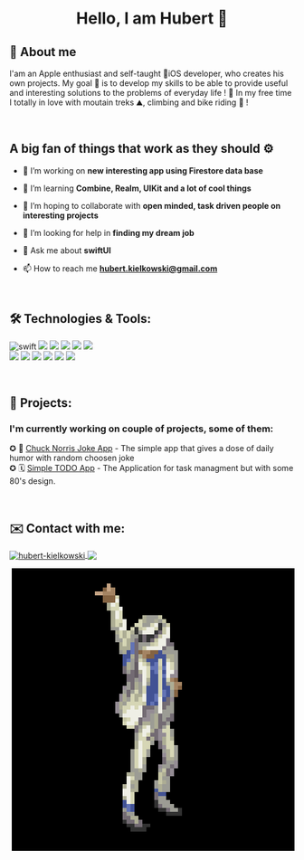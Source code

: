 <h1 align="center">Hello, I am Hubert 👋</h1>
<h2>📍 About me</h2>

<p align="left"> I'am  an Apple enthusiast and self-taught 📱iOS developer, who creates his own projects. My goal 🏹 is to develop my skills to be able to provide useful and interesting solutions to the problems of everyday life ! 🦾
In my free time I totally in love with moutain treks ⛰️, climbing and bike riding 🚴 ! </p>
<br>


<h2>A big fan of things that work as they should ⚙️   </h2>

- 🔭 I’m  working on  <b>new interesting app using Firestore data base</b><br>

- 🌱 I’m learning  <b>Combine, Realm, UIKit and a lot of cool things</b><br>

- 👯 I’m hoping to collaborate with <b>open minded, task driven people on interesting projects</b><br>

- 🤝 I’m looking for help in <b>finding my dream job</b><br>

- 💬 Ask me about   <b>swiftUI</b><br>

- 📫 How to reach me  <b>hubert.kielkowski@gmail.com</b><br>
<br>


<h2> 🛠️ Technologies & Tools: </h2>

<p align="left">
<img src="https://img.shields.io/badge/Swift-F05138.svg?style=for-the-badge&logo=Swift&logoColor=white" alt="swift" />
<img src="https://img.shields.io/badge/Xcode-147EFB.svg?style=for-the-badge&logo=Xcode&logoColor=white" />
<img src="https://img.shields.io/badge/Firebase-FFCA28.svg?style=for-the-badge&logo=Firebase&logoColor=black" />
<img src="https://img.shields.io/badge/Realm-39477F.svg?style=for-the-badge&logo=Realm&logoColor=white" />
<img src="https://img.shields.io/badge/CocoaPods-EE3322.svg?style=for-the-badge&logo=CocoaPods&logoColor=white"/>
<img src="https://img.shields.io/badge/Apple-000000.svg?style=for-the-badge&logo=Apple&logoColor=white" /> <br>

<img src="https://img.shields.io/badge/Python-3776AB.svg?style=for-the-badge&logo=Python&logoColor=white"/>
<img src="https://img.shields.io/badge/JavaScript-F7DF1E.svg?style=for-the-badge&logo=JavaScript&logoColor=black"/>
<img src="https://img.shields.io/badge/HTML5-E34F26.svg?style=for-the-badge&logo=HTML5&logoColor=white"/>
<img src="https://img.shields.io/badge/Git-F05032.svg?style=for-the-badge&logo=Git&logoColor=white" />
<img src="https://img.shields.io/badge/GitHub-181717.svg?style=for-the-badge&logo=GitHub&logoColor=white" />
<img src="https://img.shields.io/badge/GitLab-FC6D26.svg?style=for-the-badge&logo=GitLab&logoColor=white" />
</p>
<br>

<h2>📐 Projects:</h2>

 <h3>I'm currently working on couple of projects, some of them: </h3>
 
✪ 🤣  [Chuck Norris Joke App](https://github.com/bashubb/ChuckNorrisJokeApp) - The simple app that gives a dose of daily humor with random choosen joke <br>
✪ 🗓️  [Simple TODO App](https://github.com/bashubb/Simple_ToDO) -  The Application for task managment but with some 80's design.



<br>
<h2>✉️ Contact with me:</h2> 

<p align="left">
<a href="https://linkedin.com/in/hubert-kielkowski" target="blank"><img align="center" src="https://img.shields.io/badge/LinkedIn-0A66C2.svg?style=for-the-badge&logo=LinkedIn&logoColor=white" alt="hubert-kielkowski"/> <a href="https://discord.gg/https://discord.gg/Hnr2vdnbSX" target="blank"><img align="center" src="https://img.shields.io/badge/Discord-5865F2.svg?style=for-the-badge&logo=Discord&logoColor=white"/></a>
</p>

 
 <img align="right" src="https://github.com/bashubb/bashubb/blob/main/jackson_dancing.gif">
